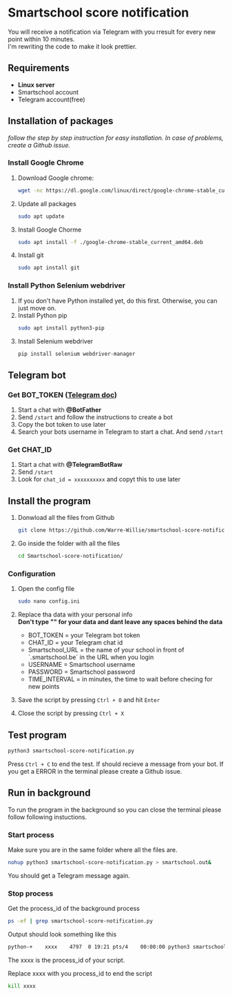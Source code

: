 # Smartschool score notification

You will receive a notification via Telegram with you rresult for every new point within 10 minutes.  
I'm rewriting the code to make it look prettier.

## Requirements  
* **Linux server**
* Smartschool account
* Telegram account(free)

## Installation of packages
_follow the step by step instruction for easy installation. In case of problems, create a Github issue._
### Install Google Chrome
1. Download Google chrome:
   ```sh
   wget -nc https://dl.google.com/linux/direct/google-chrome-stable_current_amd64.deb
   ```
2. Update all packages
   ```sh
   sudo apt update
   ```
3. Install Google Chorme
   ```sh
   sudo apt install -f ./google-chrome-stable_current_amd64.deb
   ```
4. Install git
   ```sh
   sudo apt install git
   ```

### Install Python Selenium webdriver
1. If you don't have Python installed yet, do this first. Otherwise, you can just move on.
2. Install Python pip
   ```sh
   sudo apt install python3-pip
   ```
3. Install Selenium webdriver
   ```sh
   pip install selenium webdriver-manager
   ```
## Telegram bot  
### Get BOT_TOKEN ([Telegram doc](https://core.telegram.org/bots/tutorial#obtain-your-bot-token))
1. Start a chat with **@BotFather**
2. Send `/start` and follow the instructions to create a bot
3. Copy the bot token to use later
4.  Search your bots username in Telegram to start a chat. And send `/start`
### Get CHAT_ID  
1. Start a chat with **@TelegramBotRaw**
2. Send `/start`
3. Look for `chat_id = xxxxxxxxxx` and copyt this to use later

## Install the program
1. Donwload all the files from Github
   ```sh
   git clone https://github.com/Warre-Willie/smartschool-score-notification.git
   ```
3. Go inside the folder with all the files
   ```sh
   cd Smartschool-score-notification/
   ```
### Configuration
1. Open the config file
   ```sh
   sudo nano config.ini
   ```
2. Replace tha data with your personal info  
   **Don't type "" for your data and dant leave any spaces behind the data**  
   * BOT_TOKEN = your Telegram bot token
   * CHAT_ID = your Telegram chat id
   * Smartschool_URL = the name of your school in front of `.smartschool.be´ in the URL when you login
   * USERNAME = Smartschool username
   * PASSWORD = Smartschool password
   * TIME_INTERVAL = in minutes, the time to wait before checing for new points
   
3. Save the script by pressing `Ctrl + O` and hit `Enter`
4. Close the script by pressing `Ctrl + X` 

## Test program
```sh
python3 smartschool-score-notification.py
```
Press `Ctrl + C` to end the test.
If should recieve a message from your bot. If you get a ERROR in the terminal please create a Github issue.  

## Run in background
To run the program in the background so you can close the terminal please follow following instuctions.

### Start process
Make sure you are in the same folder where all the files are.
```sh
nohup python3 smartschool-score-notification.py > smartschool.out&
```
You should get a Telegram message again.

### Stop process
Get the process_id of the background process
```sh
ps -ef | grep smartschool-score-notification.py
```
Output should look something like this
```sh
python-+    xxxx    4797  0 19:21 pts/4    00:00:00 python3 smartschool-score-notification.py`
```
The xxxx is the process_id of your script.  

Replace xxxx with you process_id to end the script
```sh
kill xxxx
```
